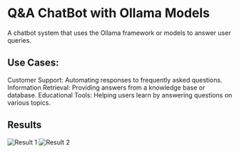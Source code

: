 # Q&A ChatBot with Ollama Models

A chatbot system that uses the Ollama framework or models to answer user queries.

## Use Cases:

Customer Support: Automating responses to frequently asked questions.
Information Retrieval: Providing answers from a knowledge base or database.
Educational Tools: Helping users learn by answering questions on various topics.

## Results

![Result 1](img/Screenshot%2024-09-23%20191722.png)
![Result 2](img/Screenshot%2024-09-23%20191807.png)
